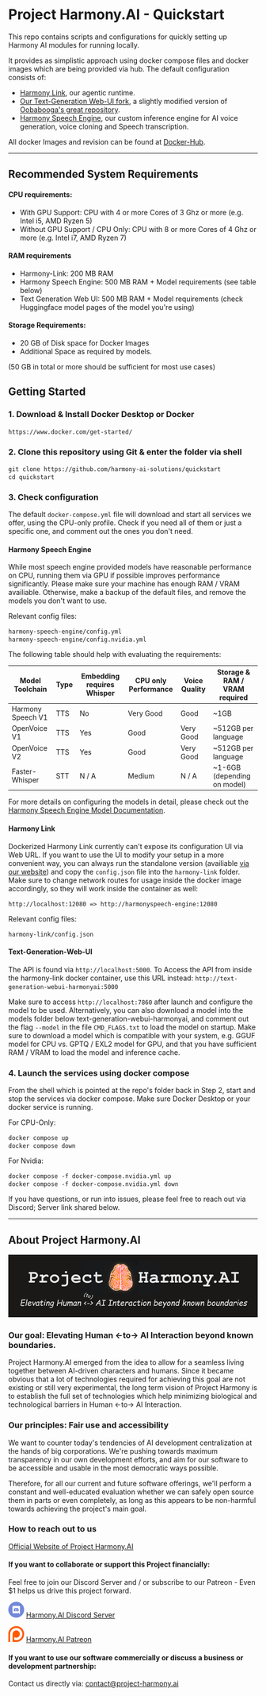 # Project Harmony.AI - Quickstart
This repo contains scripts and configurations for quickly setting up Harmony AI modules for running locally.

It provides as simplistic approach using docker compose files and docker images which are being provided via hub.
The default configuration consists of:
- [Harmony Link](https://github.com/harmony-ai-solutions/harmony-link), our agentic runtime.
- [Our Text-Generation Web-UI fork](https://github.com/harmony-ai-solutions/text-generation-webui-harmony-ai), 
a slightly modified version of [Oobabooga's great repository](https://github.com/oobabooga/text-generation-webui).
- [Harmony Speech Engine](https://github.com/harmony-ai-solutions/harmony-speech-engine), our custom inference engine
for AI voice generation, voice cloning and Speech transcription.

All docker Images and revision can be found at [Docker-Hub](https://hub.docker.com/u/harmonyai). 

---
## Recommended System Requirements
#### CPU requirements:
- With GPU Support: CPU with 4 or more Cores of 3 Ghz or more (e.g. Intel i5, AMD Ryzen 5)
- Without GPU Support / CPU Only: CPU with 8 or more Cores of 4 Ghz or more (e.g. Intel i7, AMD Ryzen 7)

#### RAM requirements
- Harmony-Link: 200 MB RAM
- Harmony Speech Engine: 500 MB RAM + Model requirements (see table below)
- Text Generation Web UI: 500 MB RAM + Model requirements (check Huggingface model pages of the model you're using)

#### Storage Requirements:
- 20 GB of Disk space for Docker Images
- Additional Space as required by models.

(50 GB in total or more should be sufficient for most use cases)

## Getting Started

### 1. Download & Install Docker Desktop or Docker
```
https://www.docker.com/get-started/
```

### 2. Clone this repository using Git & enter the folder via shell
```
git clone https://github.com/harmony-ai-solutions/quickstart
cd quickstart
```

### 3. Check configuration
The default `docker-compose.yml` file will download and start all services we offer, using the CPU-only profile.
Check if you need all of them or just a specific one, and comment out the ones you don't need.

#### Harmony Speech Engine
While most speech engine provided models have reasonable performance on CPU, running them via GPU if possible
improves performance significantly. Please make sure your machine has enough RAM / VRAM availiable. Otherwise, make a
backup of the default files, and remove the models you don't want to use.

Relevant config files:
```
harmony-speech-engine/config.yml
harmony-speech-engine/config.nvidia.yml 
```

The following table should help with evaluating the requirements:

| Model Toolchain   | Type | Embedding requires Whisper | CPU only Performance | Voice Quality | Storage & RAM / VRAM required |
|-------------------|------|----------------------------|----------------------|---------------|-------------------------------|
| Harmony Speech V1 | TTS  | No                         | Very Good            | Good          | ~1GB                          |
| OpenVoice V1      | TTS  | Yes                        | Good                 | Very Good     | ~512GB per language           |
| OpenVoice V2      | TTS  | Yes                        | Good                 | Very Good     | ~512GB per language           |
| Faster-Whisper    | STT  | N / A                      | Medium               | N / A         | ~1-6GB (depending on model)   |

For more details on configuring the models in detail, please check out the 
[Harmony Speech Engine Model Documentation](https://github.com/harmony-ai-solutions/harmony-speech-engine/blob/main/docs/models.md).

#### Harmony Link
Dockerized Harmony Link currently can't expose its configuration UI via Web URL. If you want to use the UI to modify your setup
in a more convenient way, you can always run the standalone version (availiable [via our website](https://project-harmony.ai/technology/)) and
copy the `config.json` file into the `harmony-link` folder. Make sure to change network routes for usage inside the docker image accordingly,
so they will work inside the container as well:
```
http://localhost:12080 => http://harmonyspeech-engine:12080
```

Relevant config files:
```
harmony-link/config.json 
```

#### Text-Generation-Web-UI
The API is found via `http://localhost:5000`. To Access the API from inside the harmony-link docker container, use this
URL instead: `http://text-generation-webui-harmonyai:5000`

Make sure to access `http://localhost:7860` after launch and configure the model to be used. 
Alternatively, you can also download a model into the models folder below text-generation-webui-harmonyai, and comment
out the flag `--model` in the file `CMD_FLAGS.txt` to load the model on startup. Make sure to download a model which
is compatible with your system, e.g. GGUF model for CPU vs. GPTQ / EXL2 model for GPU, and that you have sufficient
RAM / VRAM to load the model and inference cache.

### 4. Launch the services using docker compose
From the shell which is pointed at the repo's folder back in Step 2, start and stop the services via docker compose.
Make sure Docker Desktop or your docker service is running. 

For CPU-Only:
```
docker compose up
docker compose down
```
For Nvidia:
```
docker compose -f docker-compose.nvidia.yml up
docker compose -f docker-compose.nvidia.yml down
```

If you have questions, or run into issues, please feel free to reach out via Discord; Server link shared below.


---

## About Project Harmony.AI
![Project Harmony.AI](docs/images/Harmony-Main-Banner-200px.png)
### Our goal: Elevating Human <-to-> AI Interaction beyond known boundaries.
Project Harmony.AI emerged from the idea to allow for a seamless living together between AI-driven characters and humans.
Since it became obvious that a lot of technologies required for achieving this goal are not existing or still very experimental,
the long term vision of Project Harmony is to establish the full set of technologies which help minimizing biological and
technological barriers in Human <-to-> AI Interaction.

### Our principles: Fair use and accessibility
We want to counter today's tendencies of AI development centralization at the hands of big
corporations. We're pushing towards maximum transparency in our own development efforts, and aim for our software to be
accessible and usable in the most democratic ways possible.

Therefore, for all our current and future software offerings, we'll perform a constant and well-educated evaluation whether
we can safely open source them in parts or even completely, as long as this appears to be non-harmful towards achieving
the project's main goal.

### How to reach out to us

[Official Website of Project Harmony.AI](https://project-harmony.ai/)

#### If you want to collaborate or support this Project financially:

Feel free to join our Discord Server and / or subscribe to our Patreon - Even $1 helps us drive this project forward.

![Harmony.AI Discord Server](docs/images/discord32.png) [Harmony.AI Discord Server](https://discord.gg/f6RQyhNPX8)

![Harmony.AI Discord Server](docs/images/patreon32.png) [Harmony.AI Patreon](https://patreon.com/harmony_ai)

#### If you want to use our software commercially or discuss a business or development partnership:

Contact us directly via: [contact@project-harmony.ai](mailto:contact@project-harmony.ai)